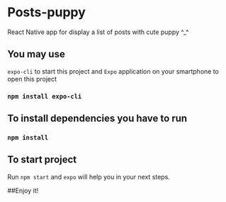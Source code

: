 # Posts-puppy

React Native app for display a list of posts with cute puppy ^_^

## You may use 

`expo-cli` to start this project and `Expo` application on your smartphone to open this project

### `npm install expo-cli`

## To install dependencies you have to run 

### `npm install`

## To start project
 
Run `npm start` and `expo` will help you in your next steps.

##Enjoy it!
 